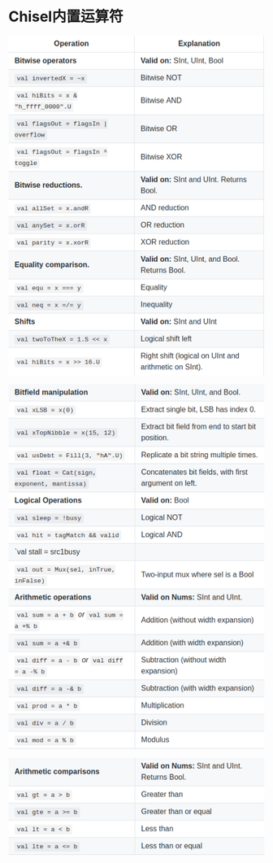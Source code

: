 # Chisel内置运算符

![avatar](./photo/Chisel-operators-1.png)

![avatar](./photo/Chisel-operators-2.png)

![avatar](./photo/Chisel-operators-3.png)
